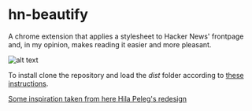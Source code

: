 hn-beautify
===========

A chrome extension that applies a stylesheet to Hacker News' frontpage and, in my opinion, makes reading it easier and more pleasant.

![alt text](https://raw.githubusercontent.com/guicoelho/hn-beautify/master/screenshot.png)

To install clone the repository and load the *dist* folder according to [these instructions](https://developer.chrome.com/extensions/getstarted#unpacked).


[Some inspiration taken from here Hila Peleg's redesign](http://hilapeleg.io/2014/06/01/hackernews-redesign/)
